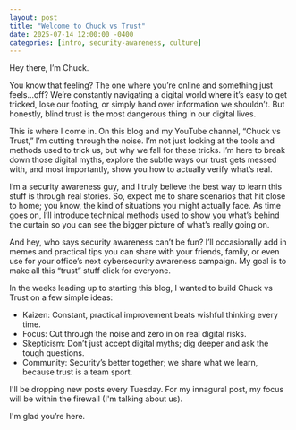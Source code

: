```yaml
---
layout: post
title: "Welcome to Chuck vs Trust"
date: 2025-07-14 12:00:00 -0400
categories: [intro, security-awareness, culture]
---
```


Hey there, I’m Chuck.

You know that feeling? The one where you’re online and something just feels...off? We’re constantly navigating a digital world where it’s easy to get tricked, lose our footing, or simply hand over information we shouldn’t. But honestly, blind trust is the most dangerous thing in our digital lives.

This is where I come in. On this blog and my YouTube channel, “Chuck vs Trust,” I’m cutting through the noise. I’m not just looking at the tools and methods used to trick us, but why we fall for these tricks. I’m here to break down those digital myths, explore the subtle ways our trust gets messed with, and most importantly, show you how to actually verify what’s real.

I’m a security awareness guy, and I truly believe the best way to learn this stuff is through real stories. So, expect me to share scenarios that hit close to home; you know, the kind of situations you might actually face. As time goes on, I’ll introduce technical methods used to show you what’s behind the curtain so you can see the bigger picture of what’s really going on.

And hey, who says security awareness can’t be fun? I’ll occasionally add in memes and practical tips you can share with your friends, family, or even use for your office’s next cybersecurity awareness campaign. My goal is to make all this “trust” stuff click for everyone.

In the weeks leading up to starting this blog, I wanted to build Chuck vs Trust on a few simple ideas:

- Kaizen: Constant, practical improvement beats wishful thinking every time.
- Focus: Cut through the noise and zero in on real digital risks.
- Skepticism: Don’t just accept digital myths; dig deeper and ask the tough questions.
- Community: Security’s better together; we share what we learn, because trust is a team sport.

I'll be dropping new posts every Tuesday. For my innagural post, my focus will be within the firewall (I'm talking about us).


I'm glad you’re here.
